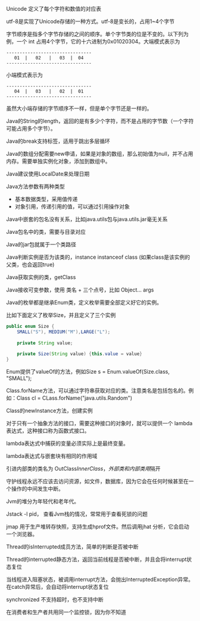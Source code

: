 

Unicode 定义了每个字符和数值的对应表

utf-8是实现了Unicode存储的一种方式。utf-8是变长的，占用1~4个字节

字节顺序是指多个字节存储的之间的顺序。单个字节类的位是不变的。以下列为例，一个 int 占用4个字节，它的十六进制为0x01020304。大端模式表示为 

```shell
--------------------------------
   01  |   02   |   03  |  04
--------------------------------
```

小端模式表示为

```shell
--------------------------------
   04  |   03   |   02  |  01
--------------------------------
```

虽然大小端存储的字节顺序不一样，但是单个字节还是一样的。



Java的String的length，返回的是有多少个字符，而不是占用的字节数（一个字符可能占用多个字节）。

Java的break支持标签，适用于跳出多层循环

Java的数组分配需要new申请，如果是对象的数组，那么初始值为null，并不占用内存。需要单独实例化对象，添加到数组中。

Java建议使用LocalDate来处理日期

Java方法参数有两种类型

* 基本数据类型，采用值传递
* 对象引用，传递引用的值，可以通过引用操作对象

Java中嵌套的包名没有关系，比如java.utils包与java.utils.jar毫无关系

Java包名中的类，需要与目录对应

Java的jar包就属于一个类路径

Java判断实例是否为该类的，instance instanceof class  (如果class是该实例的父类，也会返回true)

Java获取实例的类，getClass

Java接收可变参数，使用 类名 + 三个点号，比如 Object... args

Java的枚举都是继承Enum类，定义枚举需要全部定义好它的实例。

比如下面定义了枚举Size，并且定义了三个实例

```java
public enum Size {
    SMALL("S"), MEDIUM("M"),LARGE("L");
    
    private String value;
    
    private Size(String value) {this.value = value}
}
```

Enum提供了valueOf的方法，例如Size s = Enum.valueOf(Size.class, "SMALL");

Class.forName方法，可以通过字符串获取对应的类。注意类名是包括包名的。例如：Class cl = CLass.forName("java.utils.Random")

Class的newInstance方法，创建实例

 



对于只有一个抽象方法的接口，需要这种接口的对象时，就可以提供一个 lambda 表达式，这种接口称为函数式接口。

lambda表达式中捕获的变量必须实际上是最终变量。

lambda表达式与嵌套块有相同的作用域

引进内部类的类名为 OutClass$InnerClass，外部类和内部类用$隔开



守护线程永远不应该去访问资源，如文件，数据库，因为它会在任何时候甚至在一个操作的中间发生中断。



Jvm的堆分为年轻代和老年代。

Jstack -l pid， 查看Jvm栈的情况，常常用于查看死锁的问题

jmap 用于生产堆转存快照，支持生成hprof文件。然后调用jhat 分析，它会启动一个浏览器。





Thread的isInterrupted成员方法，简单的判断是否被中断

Thread的interrupted静态方法，返回当前线程是否被中断，并且会将interrupt状态复位

当线程进入阻塞状态，被调用interrupt方法，会抛出InterruptedException异常。在catch异常后，会自动将interrupt状态复位

synchronized 不支持超时，也不支持中断



在消费者和生产者共用同一个监控锁，因为你不知道



















